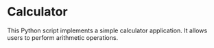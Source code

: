 # Calculator
This Python script implements a simple calculator application. It allows users to perform arithmetic operations.
